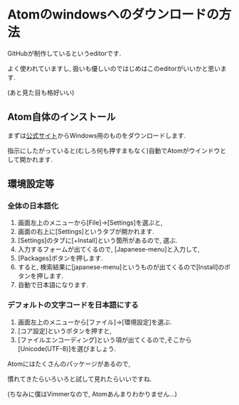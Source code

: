 # Atomのwindowsへのダウンロードの方法

GitHubが制作しているというeditorです.

よく使われていますし, 扱いも優しいのではじめはこのeditorがいいかと思います.

(あと見た目も格好いい)

## Atom自体のインストール

まずは[公式サイト](https://atom.io/)からWindows用のものをダウンロードします.

指示にしたがっていると(むしろ何も押すまもなく)自動でAtomがウインドウとして開かれます.

## 環境設定等
### 全体の日本語化
1. 画面左上のメニューから[File]→[Settings]を選ぶと,
2. 画面の右上に[Settings]というタブが開かれます.
3. [Settings]のタブに[+Install]という箇所があるので, 選ぶ.
4. 入力するフォームが出てくるので, [Japanese-menu]と入力して,
5. [Packages]ボタンを押します.
6. すると, 検索結果に[japanese-menu]というものが出てくるので[Install]のボタンを押します.
7. 自動で日本語になります.

### デフォルトの文字コードを日本語にする
1. 画面左上のメニューから[ファイル]→[環境設定]を選ぶ.
2. [コア設定]というボタンを押すと,
3. [ファイルエンコーディング]という項が出てくるので,そこから[Unicode(UTF-8)]を選びましょう.

Atomにはたくさんのパッケージがあるので, 

慣れてきたらいろいろと試して見れたらいいですね.

(ちなみに僕はVimmerなので, Atomあんまりわかりません...)
